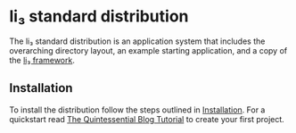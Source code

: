 # li₃ standard distribution

The li₃ standard distribution is an application system that includes the
overarching directory layout, an example starting application, and a copy of the
[li₃ framework](https://github.com/UnionOfRAD/lithium).

## Installation

To install the distribution follow the steps outlined in
[Installation](http://li3.me/docs/manual/installation). For a quickstart read
[The Quintessential Blog Tutorial](http://li3.me/docs/manual/quickstart) to
create your first project.
